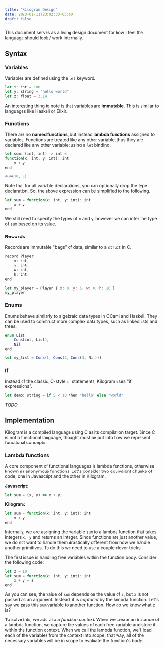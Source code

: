 ```yaml
---
title: "Kilogram Design"
date: 2023-01-11T23:02:33-05:00
draft: false 
---
```


This document serves as a living design document for how I feel the language should look / work internally. 

## Syntax 

### Variables

Variables are defined using the `let` keyword. 

```javascript
let x: int = 100
let y: string = "hello world"
let z: float = 3.14
```

An interesting thing to note is that variables are **immutable**. This is similar to 
languages like Haskell or Elixir.

### Functions

There are no **named functions**, but instead **lambda functions** assigned to variables. Functions
are treated like any other variable, thus they are declared like any other variable: using a `let` binding.

```javascript
let sum: (int, int) -> int =
function(x: int, y: int): int
	x + y
end

sum(10, 5)
```

Note that for all variable declarations, you can optionally drop the type declaration. So, the above expression can 
be simplified to the following.

```javascript
let sum = function(x: int, y: int): int
	x + y
end
```

We still need to specify the types of `x` and `y`, however we can infer the type of `sum` based on its value.

### Records

Records are immutable "bags" of data, similar to a `struct` in C. 

```javascript
record Player
	x: int,
	y: int,
	w: int,
	h: int
end

let my_player = Player { x: 0, y: 5, w: 8, h: 16 }
my_player
```

### Enums

Enums behave similarly to algebraic data types in OCaml and Haskell. They can be used to construct
more complex data types, such as linked lists and trees.

```javascript
enum List
	Cons(int, List),
	Nil
end

let my_list = Cons(1, Cons(2, Cons(3, Nil)))
```

### If

Instead of the classic, C-style `if` statements, Kilogram uses "if expressions". 

```javascript
let demo: string = if 5 < 10 then "hello" else "world"
```

*TODO*

## Implementation

Kilogram is a compiled language using C as its compilation target. Since C is not a functional language,
thought must be put into how we represent functional concepts.

### Lambda functions

A core component of functional languages is lambda functions, otherwise known as anonymous functions. Let's consider
two equivalent chunks of code, one in Javascript and the other in Kilogram.

**Javascript:**
```javascript
let sum = (x, y) => x + y;
```

**Kilogram:**
```javascript
let sum = function(x: int, y: int): int 
	x + y
end
```

Internally, we are assigning the variable `sum` to a lambda function that takes integers `x, y` and returns an integer. Since functions
are just another value, we do not want to handle them drastically different from how we handle another primitives. To do this we need
to use a couple clever tricks.

The first issue is handling free variables within the function body. Consider the following code:

```javascript
let z = 10
let sum = function(x: int, y: int): int 
	x + y + z
end
```

As you can see, the value of `sum` depends on the value of `z`, but `z` is not passed as an argument. Instead, it is *captured* by the 
lambda function. Let's say we pass this `sum` variable to another function. How do we know what `z` is? 

To solve this, we add `z` to a *function context*. When we create an instance of a lambda function, we capture the values of each free variable and
store it within the function context. When we call the lambda function, we'll load each of the variables from the context into scope; that way, all of 
the necessary variables will be in scope to evaluate the function's body.
